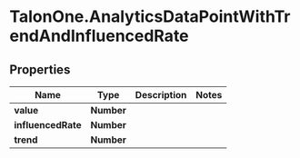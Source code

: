 # TalonOne.AnalyticsDataPointWithTrendAndInfluencedRate

## Properties

Name | Type | Description | Notes
------------ | ------------- | ------------- | -------------
**value** | **Number** |  | 
**influencedRate** | **Number** |  | 
**trend** | **Number** |  | 


